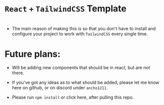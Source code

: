 # `React` `+` `TailwindCSS` Template
#

- The main reason of making this is so that you don't have to install and configure your project
to work with `TailwindCSS` every single time.

# Future plans:
- Will be adding new components that should be in react, but are not there.
- If you've got any ideas as to what should be added, 
please let me know here on github, or on discord under `ancho1211`.


- Please run `npm install` or click here, after pulling this repo.